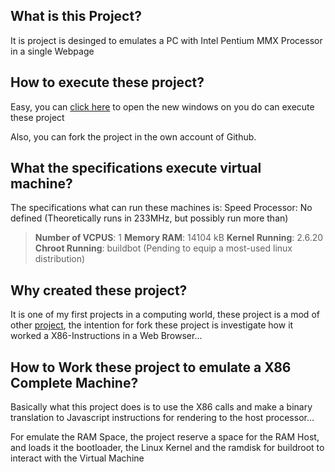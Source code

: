 ## What is this Project? 
It is project is desinged to emulates a PC with Intel Pentium MMX Processor in a single Webpage

## How to execute these project?
Easy, you can [click here](https://lordsergio.github.io/WebComputer/) to open the new windows on you do can execute these project

Also, you can fork the project in the own account of Github.

## What the specifications execute virtual machine?
The specifications what can run these machines is:
Speed Processor: No defined (Theoretically runs in 233MHz, but possibly run more than) 

>  **Number of VCPUS**: 1
>  **Memory RAM**:  14104 kB
>  **Kernel Running**: 2.6.20 
>  **Chroot Running**: buildbot (Pending to equip a most-used linux distribution)

## Why created these project?
It is one of my first projects in a computing world, these project is a mod of other [project](https://vfsync.org/index.html), the intention for fork these project is investigate how it worked a X86-Instructions in a Web Browser... 

## How to Work these project to emulate a X86 Complete Machine?
Basically what this project does is to use the X86 calls and make a binary translation to Javascript instructions for rendering to the host processor...

For emulate the RAM Space, the project reserve a space for the RAM Host, and loads it the bootloader, the Linux Kernel and the ramdisk for buildroot to interact with the Virtual Machine